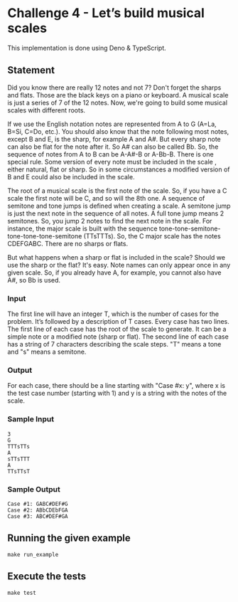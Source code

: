 # Challenge 4 - Let’s build musical scales

This implementation is done using Deno & TypeScript.

## Statement

Did you know there are really 12 notes and not 7? Don't forget the sharps and
flats. Those are the black keys on a piano or keyboard. A musical scale is just
a series of 7 of the 12 notes. Now, we're going to build some musical scales
with different roots.

If we use the English notation notes are represented from A to G (A=La, B=Si,
C=Do, etc.). You should also know that the note following most notes, except B
and E, is the sharp, for example A and A#. But every sharp note can also be flat
for the note after it. So A# can also be called Bb. So, the sequence of notes
from A to B can be A-A#-B or A-Bb-B. There is one special rule. Some version of
every note must be included in the scale , either natural, flat or sharp. So in
some circumstances a modified version of B and E could also be included in the
scale.

The root of a musical scale is the first note of the scale. So, if you have a C
scale the first note will be C, and so will the 8th one. A sequence of semitone
and tone jumps is defined when creating a scale. A semitone jump is just the
next note in the sequence of all notes. A full tone jump means 2 semitones. So,
you jump 2 notes to find the next note in the scale. For instance, the major
scale is built with the sequence tone-tone-semitone-tone-tone-tone-semitone
(TTsTTTs). So, the C major scale has the notes CDEFGABC. There are no sharps or
flats.

But what happens when a sharp or flat is included in the scale? Should we use
the sharp or the flat? It's easy. Note names can only appear once in any given
scale. So, if you already have A, for example, you cannot also have A#, so Bb is
used.

### Input

The first line will have an integer T, which is the number of cases for the
problem. It’s followed by a description of T cases. Every case has two lines.
The first line of each case has the root of the scale to generate. It can be a
simple note or a modified note (sharp or flat). The second line of each case has
a string of 7 characters describing the scale steps. "T" means a tone and "s"
means a semitone.

### Output

For each case, there should be a line starting with "Case #x: y", where x is the
test case number (starting with 1) and y is a string with the notes of the
scale.

### Sample Input

```
3
G
TTTsTTs
A
sTTsTTT
A
TTsTTsT
```

### Sample Output

```
Case #1: GABC#DEF#G
Case #2: ABbCDEbFGA
Case #3: ABC#DEF#GA
```

## Running the given example

```
make run_example
```

## Execute the tests

```
make test
```

